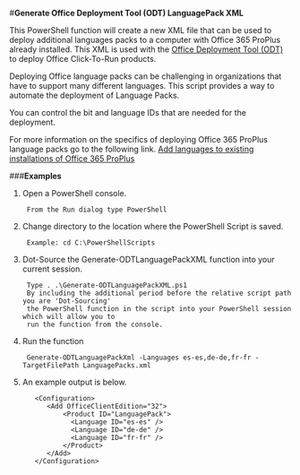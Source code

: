 ﻿#**Generate Office Deployment Tool (ODT) LanguagePack XML**

This PowerShell function will create a new XML file that can be used to deploy additional languages packs to a computer with Office 365 ProPlus already installed. This XML is used with the [Office Deployment Tool (ODT)](http://www.microsoft.com/en-us/download/details.aspx?id=36778) to deploy Office Click-To-Run products.    

Deploying Office language packs can be challenging in organizations that have to support many different languages.  This script provides a way to automate the deployment of Language Packs.  

You can control the bit and language IDs that are needed for the deployment.

For more information on the specifics of deploying Office 365 ProPlus language packs go to the following link.
[Add languages to existing installations of Office 365 ProPlus](https://technet.microsoft.com/en-us/library/jj219422.aspx#Anchor_7)

###**Examples**

1. Open a PowerShell console.

		From the Run dialog type PowerShell 

2. Change directory to the location where the PowerShell Script is saved.

		Example: cd C:\PowerShellScripts

3. Dot-Source the Generate-ODTLanguagePackXML function into your current session.

		Type . .\Generate-ODTLanguagePackXML.ps1
		By including the additional period before the relative script path you are 'Dot-Sourcing' 
		the PowerShell function in the script into your PowerShell session which will allow you to 
		run the function from the console.

4. Run the function

		Generate-ODTLanguagePackXml -Languages es-es,de-de,fr-fr -TargetFilePath LanguagePacks.xml 

5. An example output is below.  

          <Configuration>
             <Add OfficeClientEdition="32">
                 <Product ID="LanguagePack">
                   <Language ID="es-es" />
                   <Language ID="de-de" />
                   <Language ID="fr-fr" />
                 </Product>
             </Add>
          </Configuration>
